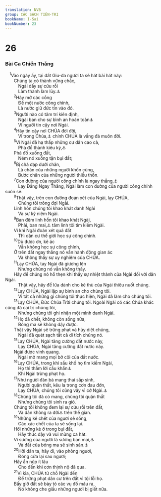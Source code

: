 ```yaml
---
translation: NVB
group: CÁC SÁCH TIÊN-TRI
bookName: I-Sai 
bookNumber: 23
---
```


<div class="title"><h1>26</h1><h3>Bài Ca Chiến Thắng </h3></div>
<span class="verse es_26_1"> <sup>1</sup>Vào ngày ấy, tại đất Giu-đa người ta sẽ hát bài hát này: <br/>  Chúng ta có thành vững chắc, <br/>   Ngài dấy sự cứu rỗi <br/>   Làm thành làm lũy.<a data-toggle="tooltip" data-placement="bottom" title="Ctd: Ngài làm sự cứu rỗi như thành như lũy nó">⚓</a><br/></span>
<span class="verse es_26_2">  <sup>2</sup>Hãy mở các cổng <br/>   Để một nước công chính, <br/>   Là nước giữ đức tin vào đó. <br/></span>
<span class="verse es_26_3">  <sup>3</sup>Người nào có tâm trí kiên định, <br/>   Ngài ban cho sự bình an hoàn toàn<a data-toggle="tooltip" data-placement="bottom" title="Nt:… bình an—bình an…">⚓</a><br/>   Vì người tin cậy nơi Ngài. <br/></span>
<span class="verse es_26_4">  <sup>4</sup>Hãy tin cậy nơi CHÚA đời đời, <br/>   Vì trong Chúa,<a data-toggle="tooltip" data-placement="bottom" title="Nt: yah">⚓</a> chính CHÚA là vầng đá muôn đời. <br/></span>
<span class="verse es_26_5">  <sup>5</sup>Vì Ngài đã hạ thấp những cư dân cao cả, <br/>   Phá đổ thành kiêu kỳ,<a data-toggle="tooltip" data-placement="bottom" title="Ctd: đồ sộ (theo nghĩa vật chất)">⚓</a><br/>  Phá đổ xuống đất, <br/>   Ném nó xuống tận bụi đất; <br/></span>
<span class="verse es_26_6">  <sup>6</sup>Bị chà đạp dưới chân, <br/>   Là chân của những người khốn cùng, <br/>   Bước chân của những người thiếu thốn. <br/></span>
<span class="verse es_26_7">  <sup>7</sup>Con đường của người công chính là ngay thẳng,<a data-toggle="tooltip" data-placement="bottom" title="26:7 Ctd: bằng phẳng">⚓</a><br/>   Lạy Đấng Ngay Thẳng, Ngài làm con đường của người công chính suôn sẻ. <br/></span>
<span class="verse es_26_8">  <sup>8</sup>Thật vậy, trên con đường đoán xét của Ngài, lạy CHÚA, <br/>   Chúng tôi trông đợi Ngài. <br/>  Linh hồn chúng tôi khao khát danh Ngài <br/>   Và sự kỷ niệm Ngài. <br/></span>
<span class="verse es_26_9">  <sup>9</sup>Ban đêm linh hồn tôi khao khát Ngài, <br/>   Phải, ban mai,<a data-toggle="tooltip" data-placement="bottom" title="Nt: asahareka có ý: thức dậy sớm để tìm kiếm; không cần phải sửa từ begirbi">⚓</a> tâm linh tôi tìm kiếm Ngài. <br/>  Vì khi Ngài đoán xét quả đất <br/>   Thì dân cư thế giới học sự công chính. <br/></span>
<span class="verse es_26_10">  <sup>10</sup>Dù được ơn, kẻ ác <br/>   Vẫn không học sự công chính, <br/>  Ở trên đất ngay thẳng nó vẫn hành động gian ác <br/>   Và không thấy sự uy nghiêm của CHÚA. <br/></span>
<span class="verse es_26_11">  <sup>11</sup>Lạy CHÚA, tay Ngài đã giương lên <br/>   Nhưng chúng nó vẫn không thấy. <br/>  Hãy để chúng nó hổ thẹn khi thấy sự nhiệt thành của Ngài đối với dân Ngài. <br/>   Thật vậy, hãy để lửa dành cho kẻ thù của Ngài thiêu nuốt chúng. <br/></span>
<span class="verse es_26_12">  <sup>12</sup>Lạy CHÚA, Ngài lập sự bình an cho chúng tôi. <br/>   Vì tất cả những gì chúng tôi thực hiện, Ngài đã làm cho chúng tôi. <br/></span>
<span class="verse es_26_13">  <sup>13</sup>Lạy CHÚA, Đức Chúa Trời chúng tôi. Ngoài Ngài có các Chúa khác cũng đã cai trị chúng tôi, <br/>   Nhưng chúng tôi ghi nhận một mình danh Ngài. <br/></span>
<span class="verse es_26_14">  <sup>14</sup>Họ đã chết, không còn sống nữa, <br/>   Bóng ma sẽ không dậy được. <br/>  Thật vậy Ngài sẽ trừng phạt và hủy diệt chúng, <br/>   Ngài đã quét sạch tất cả di tích chúng nó. <br/></span>
<span class="verse es_26_15">  <sup>15</sup>Lạy CHÚA, Ngài tăng cường đất nước này, <br/>   Lạy CHÚA, Ngài tăng cường đất nước này. <br/>  Ngài được vinh quang. <br/>   Ngài mở mang mọi bờ cõi của đất nước. <br/></span>
<span class="verse es_26_16">  <sup>16</sup>Lạy CHÚA, trong khi sầu khổ họ tìm kiếm Ngài, <br/>   Họ thì thầm lời cầu khẩn<a data-toggle="tooltip" data-placement="bottom" title="Nt: không rõ nghĩa">⚓</a><br/>   Khi Ngài trừng phạt họ. <br/></span>
<span class="verse es_26_17">  <sup>17</sup>Như người đàn bà mang thai sắp sinh, <br/>   Người quặn thắt, kêu la trong cơn đau đớn, <br/>   Lạy CHÚA, chúng tôi cũng vậy vì cớ Ngài.<a data-toggle="tooltip" data-placement="bottom" title="Nt: từ mặt Ngài">⚓</a><br/></span>
<span class="verse es_26_18">  <sup>18</sup>Chúng tôi đã có mang, chúng tôi quặn thắt <br/>   Nhưng chúng tôi sinh ra gió. <br/>  Chúng tôi không đem lại sự cứu rỗi trên đất, <br/>   Và dân không ra đời<a data-toggle="tooltip" data-placement="bottom" title="Nt: ngã, rơi">⚓</a> trên thế gian. <br/></span>
<span class="verse es_26_19">  <sup>19</sup>Những kẻ chết của ngươi sẽ sống, <br/>   Các xác chết của ta sẽ sống lại. <br/>  Hỡi những kẻ ở trong bụi đất, <br/>   Hãy thức dậy và vui mừng ca hát. <br/>  Vì sương của người là sương ban mai,<a data-toggle="tooltip" data-placement="bottom" title="Nt: ánh sáng">⚓</a><br/>   Và đất của bóng ma sẽ sinh sản.<a data-toggle="tooltip" data-placement="bottom" title="Nt: rơi, ngã (ý nghĩa câu này không rõ)">⚓</a><br/></span>
<span class="verse es_26_20">  <sup>20</sup>Hỡi dân ta, hãy đi, vào phòng ngươi, <br/>   Đóng cửa lại sau ngươi; <br/>  Hãy ẩn núp ít lâu <br/>   Cho đến khi cơn thịnh nộ đã qua. <br/></span>
<span class="verse es_26_21">  <sup>21</sup>Vì kìa, CHÚA từ chỗ Ngài đến <br/>   Để trừng phạt dân cư trên đất vì tội lỗi họ. <br/>  Bấy giờ đất sẽ bày tỏ các vụ đổ máu ra, <br/>   Nó không che giấu những người bị giết nữa. <br/></span>
